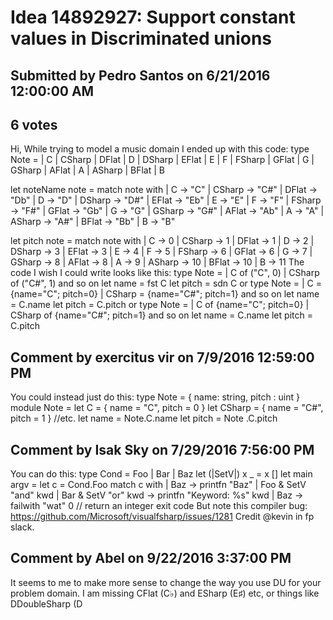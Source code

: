 # Idea 14892927: Support constant values in Discriminated unions

## Submitted by Pedro Santos on 6/21/2016 12:00:00 AM

## 6 votes

Hi,
While trying to model a music domain I ended up with this code:
type Note = | C | CSharp | DFlat | D | DSharp | EFlat | E | F | FSharp
| GFlat | G | GSharp | AFlat | A | ASharp | BFlat | B

let noteName note =
match note with
| C -> "C" | CSharp -> "C#" | DFlat -> "Db" | D -> "D"
| DSharp -> "D#" | EFlat -> "Eb" | E -> "E" | F -> "F"
| FSharp -> "F#" | GFlat -> "Gb" | G -> "G" | GSharp -> "G#"
| AFlat -> "Ab" | A -> "A" | ASharp -> "A#" | BFlat -> "Bb"
| B -> "B"

let pitch note =
match note with
| C -> 0 | CSharp -> 1 | DFlat -> 1 | D -> 2
| DSharp -> 3 | EFlat -> 3 | E -> 4 | F -> 5
| FSharp -> 6 | GFlat -> 6 | G -> 7 | GSharp -> 8
| AFlat -> 8 | A -> 9 | ASharp -> 10 | BFlat -> 10
| B -> 11
The code I wish I could write looks like this:
type Note = | C of ("C", 0) | CSharp of ("C#", 1) and so on
let name = fst C
let pitch = sdn C
or
type Note = | C = {name="C"; pitch=0} | CSharp = {name="C#"; pitch=1} and so on
let name = C.name
let pitch = C.pitch
or
type Note = | C of {name="C"; pitch=0} | CSharp of {name="C#"; pitch=1} and so on
let name = C.name
let pitch = C.pitch


## Comment by exercitus vir on 7/9/2016 12:59:00 PM

You could instead just do this:
type Note = { name: string, pitch : uint }
module Note =
let C = { name = "C", pitch = 0 }
let CSharp = { name = "C#", pitch = 1 }
//etc.
let name = Note.C.name
let pitch = Note .C.pitch

## Comment by Isak Sky on 7/29/2016 7:56:00 PM

You can do this:
type Cond = Foo | Bar | Baz
let (|SetV|) x _ = x
[<EntryPoint>]
let main argv =
let c = Cond.Foo
match c with
| Baz ->
printfn "Baz"
| Foo & SetV "and" kwd
| Bar & SetV "or" kwd ->
printfn "Keyword: %s" kwd
| Baz -> failwith "wat"
0 // return an integer exit code
But note this compiler bug:
https://github.com/Microsoft/visualfsharp/issues/1281
Credit @kevin in fp slack.

## Comment by Abel on 9/22/2016 3:37:00 PM

It seems to me to make more sense to change the way you use DU for your problem domain. I am missing CFlat (C♭) and ESharp (E♯) etc, or things like DDoubleSharp (D
